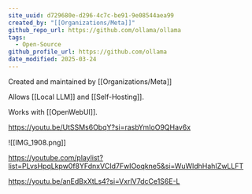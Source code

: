 ```yaml
---
site_uuid: d729680e-d296-4c7c-be91-9e08544aea99
created_by: "[[Organizations/Meta]]"
github_repo_url: https://github.com/ollama/ollama
tags:
  - Open-Source
github_profile_url: https://github.com/ollama
date_modified: 2025-03-24
---
```






Created and maintained by [[Organizations/Meta]]

Allows [[Local LLM]] and [[Self-Hosting]].

Works with [[OpenWebUI]].

https://youtu.be/UtSSMs6ObqY?si=rasbYmIoO9QHav6x

![[IMG_1908.png]]

https://youtube.com/playlist?list=PLvsHpqLkpw0f8YFdnxVCId7FwIOoqkne5&si=WuWldhHahIZwLLFT

https://youtu.be/anEdBxXtLs4?si=VxrlV7dcCe1S6E-L